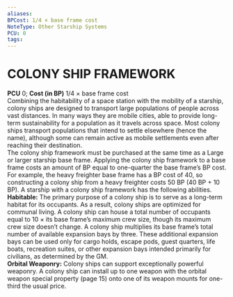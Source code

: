 ```yaml
---
aliases: 
BPCost: 1/4 × base frame cost  
NoteType: Other Starship Systems
PCU: 0
tags: 
---
```

# COLONY SHIP FRAMEWORK
**PCU** 0; **Cost (in BP)** 1/4 × base frame cost  
Combining the habitability of a space station with the mobility of a starship, colony ships are designed to transport large populations of people across vast distances. In many ways they are mobile cities, able to provide long-term sustainability for a population as it travels across space. Most colony ships transport populations that intend to settle elsewhere (hence the name), although some can remain active as mobile settlements even after reaching their destination.  
The colony ship framework must be purchased at the same time as a Large or larger starship base frame. Applying the colony ship framework to a base frame costs an amount of BP equal to one-quarter the base frame’s BP cost. For example, the heavy freighter base frame has a BP cost of 40, so constructing a colony ship from a heavy freighter costs 50 BP (40 BP + 10 BP). A starship with a colony ship framework has the following abilities.  
**Habitable:** The primary purpose of a colony ship is to serve as a long-term habitat for its occupants. As a result, colony ships are optimized for communal living. A colony ship can house a total number of occupants equal to 10 × its base frame’s maximum crew size, though its maximum crew size doesn’t change. A colony ship multiplies its base frame’s total number of available expansion bays by three. These additional expansion bays can be used only for cargo holds, escape pods, guest quarters, life boats, recreation suites, or other expansion bays intended primarily for civilians, as determined by the GM.  
**Orbital Weaponry:** Colony ships can support exceptionally powerful weaponry. A colony ship can install up to one weapon with the orbital weapon special property (page 15) onto one of its weapon mounts for one-third the usual price.